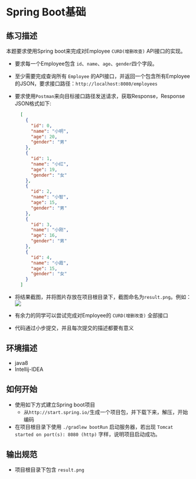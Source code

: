 # Spring Boot基础

## 练习描述
  本题要求使用Spring boot来完成对Employee `CURD(增删改查)` API接口的实现。
  - 要求每一个Employee包含 `id`、`name`、`age`、`gender`四个字段。
  - 至少需要完成查询所有 `Employee` 的API接口，并返回一个包含所有Employee的JSON，要求接口路径：`http://localhost:8080/employees`
  - 要求使用`Postman`来向目标接口路径发送请求，获取Response，Response JSON格式如下:
        
      ```json
        [
          {
            "id": 0,
            "name": "小明",
            "age": 20,
            "gender": "男"
          },
          {
            "id": 1,
            "name": "小红",
            "age": 19,
            "gender": "女"  
          },
          {
            "id": 2,
            "name": "小智",
            "age": 15,
            "gender": "男"
          },
          {
            "id": 3,
            "name": "小刚",
            "age": 16,
            "gender": "男"
          },
          {
            "id": 4,
            "name": "小霞",
            "age": 15,
            "gender": "女"
          }
        ]
      ```
  - 将结果截图，并将图片存放在项目根目录下，截图命名为`result.png`。例如：
    ![](https://raw.githubusercontent.com/tws-online-quiz/spring-boot-quiz/master/example.png)
  - 有余力的同学可以尝试完成对Employee的 `CURD(增删改查)` 全部接口
  - 代码通过小步提交，并且每次提交的描述都要有意义

## 环境描述 
- java8
- Intellij-IDEA

## 如何开始
- 使用如下方式建立Spring boot项目
  - 从`http://start.spring.io/`生成一个项目包，并下载下来，解压，开始编码
- 在项目根目录下使用 `./gradlew bootRun` 启动服务器，若出现 `Tomcat started on port(s): 8080 (http)` 字样，说明项目启动成功。

## 输出规范
- 项目根目录下包含 `result.png` 
    